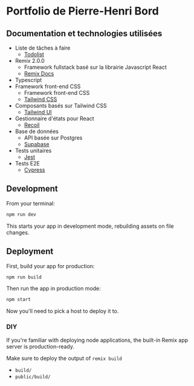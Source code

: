 # Portfolio de Pierre-Henri Bord

## Documentation et technologies utilisées

- Liste de tâches à faire
  - [Todolist](./TODOLIST.md)
- Remix 2.0.0
  - Framework fullstack basé sur la librairie Javascript React
  - [Remix Docs](https://remix.run/docs)
- Typescript
- Framework front-end CSS
  - Framework front-end CSS
  - [Tailwind CSS](https://tailwindcss.com/)
- Composants basés sur Tailwind CSS
  - [Tailwind UI](https://tailwindui.com/)
- Gestionnaire d'états pour React
  - [Recoil](https://recoiljs.org/fr)
- Base de données
  - API basée sur Postgres
  - [Supabase](https://supabase.com/)
- Tests unitaires
  - [Jest](https://jestjs.io/)
- Tests E2E
  - [Cypress](https://www.cypress.io/)

## Development

From your terminal:

```sh
npm run dev
```

This starts your app in development mode, rebuilding assets on file changes.

## Deployment

First, build your app for production:

```sh
npm run build
```

Then run the app in production mode:

```sh
npm start
```

Now you'll need to pick a host to deploy it to.

### DIY

If you're familiar with deploying node applications, the built-in Remix app server is production-ready.

Make sure to deploy the output of `remix build`

- `build/`
- `public/build/`
